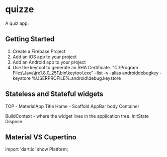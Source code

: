 # quizze

A quiz app.

## Getting Started

1. Create a Firebase Project
2. Add an iOS app to your project
3. Add an Android app to your project
4. Use the keytool to generate an SHA Certificate.
"C:\Program Files\Java\jre1.8.0_251\bin\keytool.exe" -list -v -alias androiddebugkey -keystore %USERPROFILE%\.android\debug.keystore

## Stateless and Stateful widgets

TOP - MaterialApp
        Title
        Home -  Scaffold
                    AppBar
                    body
                        Container

BuildContext - where the widget lives in the application tree.
InitState
Dispose

## Material VS Cupertino

import 'dart:io' show Platform;